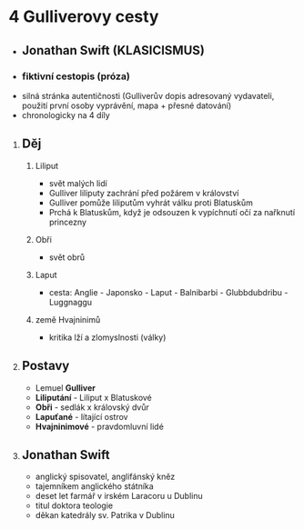 
# 4 Gulliverovy cesty
 - ## Jonathan Swift (KLASICISMUS)
 - ### fiktivní cestopis (próza)
 - silná stránka autentičnosti (Gulliverův dopis adresovaný vydavateli, použití první osoby vyprávění, mapa + přesné datování)
 - chronologicky na 4 díly

1. ## Děj
   1. Liliput
      - svět malých lidí 
      - Gulliver liliputy zachrání před požárem v království
      - Gulliver pomůže liliputům vyhrát válku proti Blatuskům
      - Prchá k Blatuskům, když je odsouzen k vypíchnutí očí za nařknutí princezny

   1. Obři
      - svět obrů

   1. Laput
      - cesta: Anglie - Japonsko - Laput - Balnibarbi - Glubbdubdribu - Luggnaggu
   
   1. země Hvajninimů
      - kritika lží a zlomyslnosti (války)

1. ## Postavy
   - Lemuel **Gulliver**
   - **Liliputání** - Liliput x Blatuskové
   - **Obři** - sedlák x královský dvůr
   - **Lapuťané** - lítající ostrov
   - **Hvajninimové** - pravdomluvní lidé

1. ## Jonathan Swift
   - anglický spisovatel, anglifánský kněz
   - tajemníkem anglického státníka
   - deset let farmář v irském Laracoru u Dublinu
   - titul doktora teologie
   - děkan katedrály sv. Patrika v Dublinu
